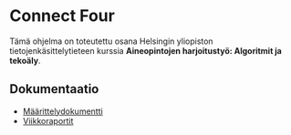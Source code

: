 # Connect Four

Tämä ohjelma on toteutettu osana Helsingin yliopiston tietojenkäsittelytieteen kurssia **Aineopintojen harjoitustyö: Algoritmit ja tekoäly**.

## Dokumentaatio

- [Määrittelydokumentti](./dokumentaatio/maarittelydokumentti.md)
- [Viikkoraportit](./dokumentaatio/viikkoraportit/)
